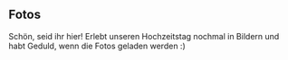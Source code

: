 ## Foto&shy;s

Schön, seid ihr hier! Erlebt unseren Hochzeitstag nochmal in Bildern und habt Geduld, wenn die Fotos geladen werden :)
